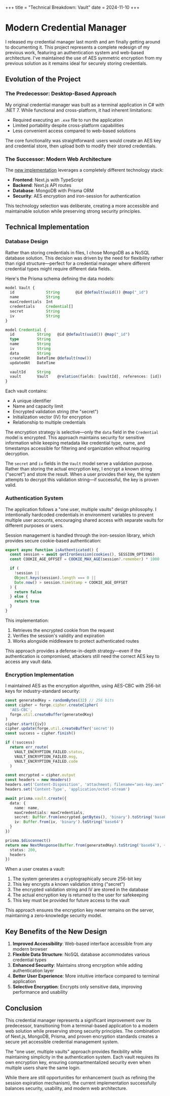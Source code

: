 +++
title = "Technical Breakdown: Vault"
date = 2024-11-10
+++

# Modern Credential Manager

I released my credential manager last month and am finally getting around to documenting it. This project represents a complete redesign of my previous work, featuring an authentication system and web-based architecture. I've maintained the use of AES symmetric encryption from my previous solution as it remains ideal for securely storing credentials.

## Evolution of the Project

### The Predecessor: Desktop-Based Approach

My original credential manager was built as a terminal application in C# with .NET 7. While functional and cross-platform, it had inherent limitations:

- Required executing an `.exe` file to run the application
- Limited portability despite cross-platform capabilities
- Less convenient access compared to web-based solutions

The core functionality was straightforward: users would create an AES key and credential store, then upload both to modify their stored credentials.

### The Successor: Modern Web Architecture

The [new implementation](https://github.com/chomnr/SimpleCredentialManager) leverages a completely different technology stack:

- **Frontend**: Next.js with TypeScript
- **Backend**: Next.js API routes
- **Database**: MongoDB with Prisma ORM
- **Security**: AES encryption and iron-session for authentication

This technology selection was deliberate, creating a more accessible and maintainable solution while preserving strong security principles.

## Technical Implementation

### Database Design

Rather than storing credentials in files, I chose MongoDB as a NoSQL database solution. This decision was driven by the need for flexibility rather than rigid structure—perfect for a credential manager where different credential types might require different data fields.

Here's the Prisma schema defining the data models:

```typescript
model Vault {
  id              String       @id @default(uuid()) @map("_id")
  name            String
  maxCredentials  Int
  credentials     Credential[]
  secret          String
  iv              String
}

model Credential {
  id          String   @id @default(uuid()) @map("_id")
  type        String
  name        String
  iv          String
  data        String
  createdAt   DateTime @default(now())
  updatedAt   DateTime

  vaultId     String
  vault       Vault    @relation(fields: [vaultId], references: [id])
}
```

Each vault contains:

- A unique identifier
- Name and capacity limit
- Encrypted validation string (the "secret")
- Initialization vector (IV) for encryption
- Relationship to multiple credentials

The encryption strategy is selective—only the `data` field in the `Credential` model is encrypted. This approach maintains security for sensitive information while keeping metadata like credential type, name, and timestamps accessible for filtering and organization without requiring decryption.

The `secret` and `iv` fields in the `Vault` model serve a validation purpose. Rather than storing the actual encryption key, I encrypt a known string ("secret") and store the result. When a user provides their key, the system attempts to decrypt this validation string—if successful, the key is proven valid.

### Authentication System

The application follows a "one user, multiple vaults" design philosophy. I intentionally hardcoded credentials in environment variables to prevent multiple user accounts, encouraging shared access with separate vaults for different purposes or users.

Session management is handled through the iron-session library, which provides secure cookie-based authentication:

```typescript
export async function isAuthenticated() {
  const session = await getIronSession(cookies(), SESSION_OPTIONS)
  const COOKIE_AGE_OFFSET = COOKIE_MAX_AGE(session?.remember) * 1000

  if (
    !session ||
    Object.keys(session).length === 0 ||
    Date.now() > session.timeStamp + COOKIE_AGE_OFFSET
  ) {
    return false
  } else {
    return true
  }
}
```

This implementation:

1. Retrieves the encrypted cookie from the request
2. Verifies the session's validity and expiration
3. Works alongside middleware to protect authenticated routes

This approach provides a defense-in-depth strategy—even if the authentication is compromised, attackers still need the correct AES key to access any vault data.

### Encryption Implementation

I maintained AES as the encryption algorithm, using AES-CBC with 256-bit keys for industry-standard security:

```typescript
const generatedKey = randomBytes(32) // 256 bits
const cipher = forge.cipher.createCipher(
  'AES-CBC',
  forge.util.createBuffer(generatedKey)
)
cipher.start({iv})
cipher.update(forge.util.createBuffer('secret'))
const success = cipher.finish()

if (!success)
  return err_route(
    VAULT_ENCRYPTION_FAILED.status,
    VAULT_ENCRYPTION_FAILED.msg,
    VAULT_ENCRYPTION_FAILED.code
  )

const encrypted = cipher.output
const headers = new Headers()
headers.set('Content-Disposition', 'attachment; filename="aes-key.aes"')
headers.set('Content-Type', 'application/octet-stream')

await prisma.vault.create({
  data: {
    name: name,
    maxCredentials: maxCredentials,
    secret: Buffer.from(encrypted.getBytes(), 'binary').toString('base64'),
    iv: Buffer.from(iv, 'binary').toString('base64')
  }
})

prisma.$disconnect()
return new NextResponse(Buffer.from(generatedKey).toString('base64'), {
  status: 200,
  headers
})
```

When a user creates a vault:

1. The system generates a cryptographically secure 256-bit key
2. This key encrypts a known validation string ("secret")
3. The encrypted validation string and IV are stored in the database
4. The actual encryption key is returned to the user for safekeeping
5. This key must be provided for future access to the vault

This approach ensures the encryption key never remains on the server, maintaining a zero-knowledge security model.

## Key Benefits of the New Design

1. **Improved Accessibility**: Web-based interface accessible from any modern browser
2. **Flexible Data Structure**: NoSQL database accommodates various credential types
3. **Enhanced Security**: Maintains strong encryption while adding authentication layer
4. **Better User Experience**: More intuitive interface compared to terminal application
5. **Selective Encryption**: Encrypts only sensitive data, improving performance and usability

## Conclusion

This credential manager represents a significant improvement over its predecessor, transitioning from a terminal-based application to a modern web solution while preserving strong security principles. The combination of Next.js, MongoDB, Prisma, and proven encryption standards creates a secure yet accessible credential management system.

The "one user, multiple vaults" approach provides flexibility while maintaining simplicity in the authentication system. Each vault requires its own encryption key, ensuring compartmentalized security even when multiple users share the same login.

While there are still opportunities for enhancement (such as refining the session expiration mechanism), the current implementation successfully balances security, usability, and modern web architecture.
